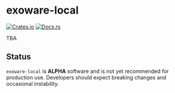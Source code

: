 # exoware-local

[![Crates.io](https://img.shields.io/crates/v/exoware-local.svg)](https://crates.io/crates/exoware-local)
[![Docs.rs](https://docs.rs/exoware-local/badge.svg)](https://docs.rs/exoware-local)

TBA

## Status

`exoware-local` is **ALPHA** software and is not yet recommended for production use. Developers should expect breaking changes and occasional instability.